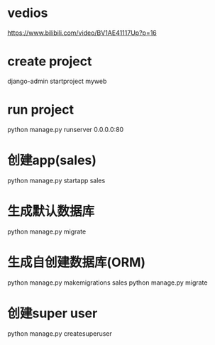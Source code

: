 # vedios
https://www.bilibili.com/video/BV1AE41117Up?p=16

# create project
django-admin startproject myweb

# run project
python manage.py runserver 0.0.0.0:80

# 创建app(sales)
python manage.py startapp sales

# 生成默认数据库
python manage.py migrate

# 生成自创建数据库(ORM)
python manage.py makemigrations sales
python manage.py migrate

# 创建super user
python manage.py createsuperuser